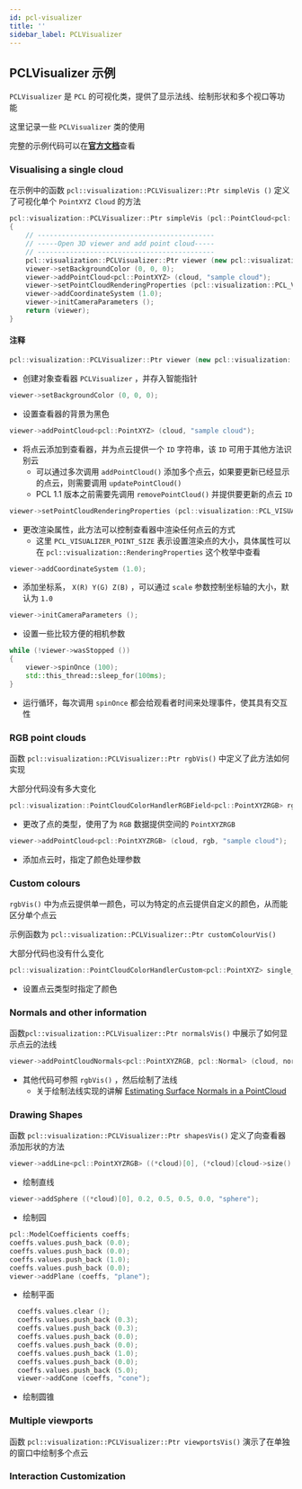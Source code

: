 ```yaml
---
id: pcl-visualizer
title: ''
sidebar_label: PCLVisualizer
---
```


## PCLVisualizer 示例

`PCLVisualizer` 是 `PCL` 的可视化类，提供了显示法线、绘制形状和多个视口等功能

这里记录一些 `PCLVisualizer` 类的使用

完整的示例代码可以在[**官方文档**](https://pcl-tutorials.readthedocs.io/en/latest/pcl_visualizer.html#)查看

### Visualising a single cloud

在示例中的函数 `pcl::visualization::PCLVisualizer::Ptr simpleVis ()` 定义了可视化单个 `PointXYZ Cloud` 的方法

``` cpp title="simpleVis"
pcl::visualization::PCLVisualizer::Ptr simpleVis (pcl::PointCloud<pcl::PointXYZ>::ConstPtr cloud)
{
    // --------------------------------------------
    // -----Open 3D viewer and add point cloud-----
    // --------------------------------------------
    pcl::visualization::PCLVisualizer::Ptr viewer (new pcl::visualization::PCLVisualizer ("3D Viewer"));
    viewer->setBackgroundColor (0, 0, 0);
    viewer->addPointCloud<pcl::PointXYZ> (cloud, "sample cloud");
    viewer->setPointCloudRenderingProperties (pcl::visualization::PCL_VISUALIZER_POINT_SIZE, 1, "sample cloud");
    viewer->addCoordinateSystem (1.0);
    viewer->initCameraParameters ();
    return (viewer);
}
```

#### 注释

``` cpp
pcl::visualization::PCLVisualizer::Ptr viewer (new pcl::visualization::PCLVisualizer ("3D Viewer"));
```
- 创建对象查看器 `PCLVisualizer` ，并存入智能指针

``` cpp
viewer->setBackgroundColor (0, 0, 0);
```
- 设置查看器的背景为黑色

``` cpp
viewer->addPointCloud<pcl::PointXYZ> (cloud, "sample cloud");
```
- 将点云添加到查看器，并为点云提供一个 `ID` 字符串，该 `ID` 可用于其他方法识别云
  - 可以通过多次调用 `addPointCloud()` 添加多个点云，如果要更新已经显示的点云，则需要调用 `updatePointCloud()`
  - PCL 1.1 版本之前需要先调用 `removePointCloud()` 并提供要更新的点云 `ID`

``` cpp
viewer->setPointCloudRenderingProperties (pcl::visualization::PCL_VISUALIZER_POINT_SIZE, 1, "sample cloud");
```
- 更改渲染属性，此方法可以控制查看器中渲染任何点云的方式
  - 这里 `PCL_VISUALIZER_POINT_SIZE` 表示设置渲染点的大小，具体属性可以在 `pcl::visualization::RenderingProperties` 这个枚举中查看

``` cpp
viewer->addCoordinateSystem (1.0);    
```
- 添加坐标系， `X(R) Y(G) Z(B)` ，可以通过 `scale` 参数控制坐标轴的大小，默认为 `1.0`

``` cpp
viewer->initCameraParameters ();
```
- 设置一些比较方便的相机参数


``` cpp
while (!viewer->wasStopped ())
{
    viewer->spinOnce (100);
    std::this_thread::sleep_for(100ms);
}
```
- 运行循环，每次调用 `spinOnce` 都会给观看者时间来处理事件，使其具有交互性

### RGB point clouds
函数 `pcl::visualization::PCLVisualizer::Ptr rgbVis()` 中定义了此方法如何实现

大部分代码没有多大变化

``` cpp
pcl::visualization::PointCloudColorHandlerRGBField<pcl::PointXYZRGB> rgb(cloud);
```
- 更改了点的类型，使用了为 `RGB` 数据提供空间的 `PointXYZRGB`

``` cpp
viewer->addPointCloud<pcl::PointXYZRGB> (cloud, rgb, "sample cloud");
```
- 添加点云时，指定了颜色处理参数

### Custom colours
`rgbVis()` 中为点云提供单一颜色，可以为特定的点云提供自定义的颜色，从而能区分单个点云

示例函数为 `pcl::visualization::PCLVisualizer::Ptr customColourVis()`

大部分代码也没有什么变化

``` cpp
pcl::visualization::PointCloudColorHandlerCustom<pcl::PointXYZ> single_color(cloud, 0, 255, 0);
```
- 设置点云类型时指定了颜色

### Normals and other information
函数`pcl::visualization::PCLVisualizer::Ptr normalsVis()` 中展示了如何显示点云的法线

``` cpp
viewer->addPointCloudNormals<pcl::PointXYZRGB, pcl::Normal> (cloud, normals, 10, 0.05, "normals");
```
- 其他代码可参照 `rgbVis()` ，然后绘制了法线
  - 关于绘制法线实现的讲解 [Estimating Surface Normals in a PointCloud](https://pcl-tutorials.readthedocs.io/en/latest/normal_estimation.html#normal-estimation)


### Drawing Shapes
函数 `pcl::visualization::PCLVisualizer::Ptr shapesVis()` 定义了向查看器添加形状的方法

``` cpp
viewer->addLine<pcl::PointXYZRGB> ((*cloud)[0], (*cloud)[cloud->size() - 1], "line");
```
- 绘制直线

``` cpp
viewer->addSphere ((*cloud)[0], 0.2, 0.5, 0.5, 0.0, "sphere");
```
- 绘制园

``` cpp
pcl::ModelCoefficients coeffs;
coeffs.values.push_back (0.0);
coeffs.values.push_back (0.0);
coeffs.values.push_back (1.0);
coeffs.values.push_back (0.0);
viewer->addPlane (coeffs, "plane");
```
- 绘制平面

``` cpp
  coeffs.values.clear ();
  coeffs.values.push_back (0.3);
  coeffs.values.push_back (0.3);
  coeffs.values.push_back (0.0);
  coeffs.values.push_back (0.0);
  coeffs.values.push_back (1.0);
  coeffs.values.push_back (0.0);
  coeffs.values.push_back (5.0);
  viewer->addCone (coeffs, "cone");
```
- 绘制圆锥

### Multiple viewports
函数 `pcl::visualization::PCLVisualizer::Ptr viewportsVis()` 演示了在单独的窗口中绘制多个点云



### Interaction Customization

